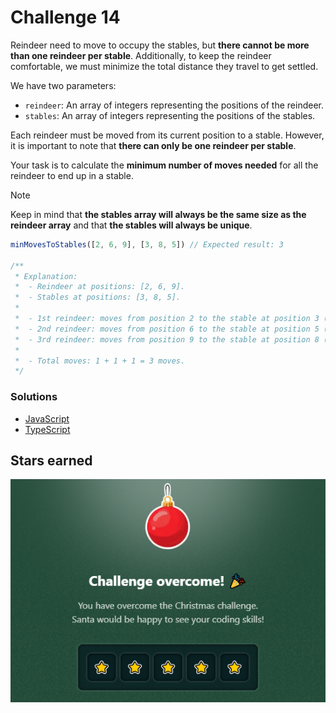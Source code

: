 # Challenge 14

Reindeer need to move to occupy the stables, but **there cannot be more than one reindeer per stable**. Additionally, to keep the reindeer comfortable, we must minimize the total distance they travel to get settled.

We have two parameters:

- `reindeer`: An array of integers representing the positions of the reindeer.
- `stables`: An array of integers representing the positions of the stables.

Each reindeer must be moved from its current position to a stable. However, it is important to note that **there can only be one reindeer per stable**.

Your task is to calculate the **minimum number of moves needed** for all the reindeer to end up in a stable.

> [!NOTE]
> Keep in mind that **the stables array will always be the same size as the reindeer array** and that **the stables will always be unique**.

```js
minMovesToStables([2, 6, 9], [3, 8, 5]) // Expected result: 3

/**
 * Explanation:
 *  - Reindeer at positions: [2, 6, 9].
 *  - Stables at positions: [3, 8, 5].
 *
 *  - 1st reindeer: moves from position 2 to the stable at position 3 (1 move).
 *  - 2nd reindeer: moves from position 6 to the stable at position 5 (1 move).
 *  - 3rd reindeer: moves from position 9 to the stable at position 8 (1 move).
 *
 *  - Total moves: 1 + 1 + 1 = 3 moves.
 */
```

### Solutions

- [JavaScript](./solution.js)
- [TypeScript](./solution.ts)

## Stars earned

![5 stars](../../.github/14-challenge-stars.png)

